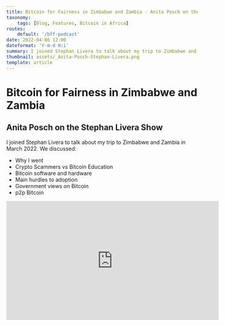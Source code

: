 ```yaml
---
title: Bitcoin for Fairness in Zimbabwe and Zambia - Anita Posch on the Stephan Livera Show
taxonomy:
    tags: [Blog, Features, Bitcoin in Africa]
routes:
    default: '/bff-podcast'
date: 2022-04-06 12:00
dateformat: 'Y-m-d H:i'
summary: I joined Stephan Livera to talk about my trip to Zimbabwe and Zambia in March 2022.
thumbnail: assets/_Anita-Posch-Stephan-Livera.png
template: article
---
```


# Bitcoin for Fairness in Zimbabwe and Zambia

## Anita Posch on the Stephan Livera Show

I joined Stephan Livera to talk about my trip to Zimbabwe and Zambia in March 2022. We discussed: 

-   Why I went
-   Crypto Scammers vs Bitcoin Education
-   Bitcoin software and hardware
-   Main hurdles to adoption
-   Government views on Bitcoin
-   p2p Bitcoin

<iframe width="560" height="315" src="https://www.youtube-nocookie.com/embed/yXW_jOhuHvE?si=Wgbx5hw7RTIf8w9p" title="YouTube video player" frameborder="0" allow="accelerometer; autoplay; clipboard-write; encrypted-media; gyroscope; picture-in-picture; web-share" referrerpolicy="strict-origin-when-cross-origin" allowfullscreen></iframe>
